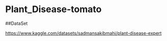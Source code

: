 # Plant_Disease-tomato

##DataSet

https://www.kaggle.com/datasets/sadmansakibmahi/plant-disease-expert
